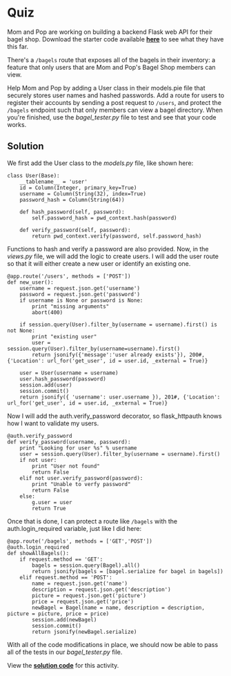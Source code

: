 # Quiz

Mom and Pop are working on building a backend Flask web API for their bagel shop. Download the starter code available **[here](https://github.com/udacity/APIs/tree/master/Lesson_4/05_Mom%20%26%20Pop’s%20Bagel%20Shop/starter_code)** to see what they have this far.

There's a `/bagels` route that exposes all of the bagels in their inventory: a feature that only users that are Mom and Pop's Bagel Shop members can view.

Help Mom and Pop by adding a User class in their models.pie file that securely stores user names and hashed passwords. Add a route for users to register their accounts by sending a post request to `/users`, and protect the `/bagels` endpoint such that only members can view a bagel directory. When you're finished, use the *bagel_tester.py* file to test and see that your code works.

## Solution
We first add the User class to the *models.py* file, like shown here:
```
class User(Base):
    __tablename__ = 'user'
    id = Column(Integer, primary_key=True)
    username = Column(String(32), index=True)
    password_hash = Column(String(64))

    def hash_password(self, password):
        self.password_hash = pwd_context.hash(password)

    def verify_password(self, password):
        return pwd_context.verify(password, self.password_hash)
```
Functions to hash and verify a password are also provided. Now, in the *views.py* file, we will add the logic to create users. I will add the user route so that it will either create a new user or identify an existing one.
```
@app.route('/users', methods = ['POST'])
def new_user():
    username = request.json.get('username')
    password = request.json.get('password')
    if username is None or password is None:
        print "missing arguments"
        abort(400)

    if session.query(User).filter_by(username = username).first() is not None:
        print "existing user"
        user = session.query(User).filter_by(username=username).first()
        return jsonify({'message':'user already exists'}), 200#, {'Location': url_for('get_user', id = user.id, _external = True)}

    user = User(username = username)
    user.hash_password(password)
    session.add(user)
    session.commit()
    return jsonify({ 'username': user.username }), 201#, {'Location': url_for('get_user', id = user.id, _external = True)}
```
Now I will add the auth.verify_password decorator, so flask_httpauth knows how I want to validate my users.
```
@auth.verify_password
def verify_password(username, password):
    print "Looking for user %s" % username
    user = session.query(User).filter_by(username = username).first()
    if not user:
        print "User not found"
        return False
    elif not user.verify_password(password):
        print "Unable to verfy password"
        return False
    else:
        g.user = user
        return True
```
Once that is done, I can protect a route like `/bagels` with the auth.login_required variable, just like I did here:
```
@app.route('/bagels', methods = ['GET','POST'])
@auth.login_required
def showAllBagels():
    if request.method == 'GET':
        bagels = session.query(Bagel).all()
        return jsonify(bagels = [bagel.serialize for bagel in bagels])
    elif request.method == 'POST':
        name = request.json.get('name')
        description = request.json.get('description')
        picture = request.json.get('picture')
        price = request.json.get('price')
        newBagel = Bagel(name = name, description = description, picture = picture, price = price)
        session.add(newBagel)
        session.commit()
        return jsonify(newBagel.serialize)
```
With all of the code modifications in place, we should now be able to pass all of the tests in our *bagel_tester.py* file.

View the **[solution code](https://github.com/udacity/APIs/tree/master/Lesson_4/05_Mom%20%26%20Pop’s%20Bagel%20Shop/Solution%20Code)** for this activity.
